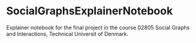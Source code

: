 # SocialGraphsExplainerNotebook
Explainer notebook for the final project in the course 02805 Social Graphs and Interactions, Technical Universit of Denmark.
